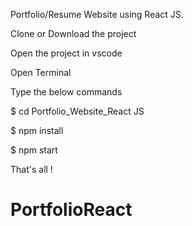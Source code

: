 Portfolio/Resume Website using React JS.

Clone or Download the project

Open the project in vscode

Open Terminal

Type the below commands

$ cd Portfolio_Website_React JS

$ npm install

$ npm start

That's all !
# PortfolioReact
